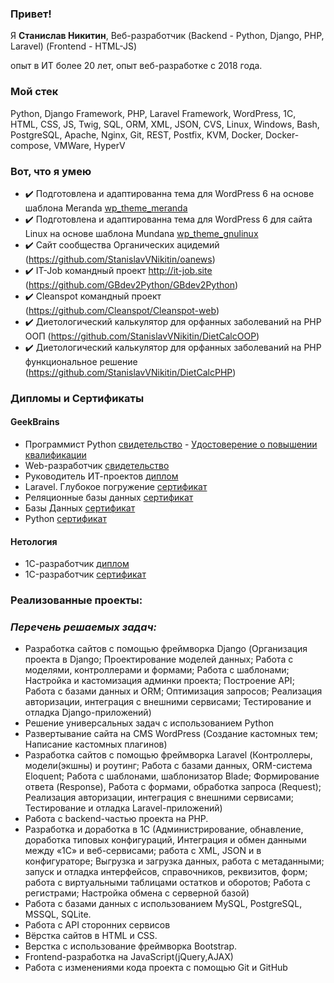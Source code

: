 ### Привет!

Я <b>Станислав Никитин</b>, Веб-разработчик (Backend - Python, Django, PHP, Laravel) (Frontend - HTML-JS)

опыт в ИТ более 20 лет, опыт веб-разработке с 2018 года.

### Мой стек

Python, Django Framework, PHP, Laravel Framework, WordPress,  1С, HTML, CSS, JS, Twig, SQL, ORM, XML, JSON, CVS, Linux, Windows, Bash, PostgreSQL, Apache, Nginx, Git, REST, Postfix, KVM, Docker, Docker-compose, VMWare, HyperV

### Вот, что я умею
- :heavy_check_mark: Подготовлена и адаптированна тема для WordPress 6 на основе шаблона Meranda [wp_theme_meranda](https://github.com/StanislavVNikitin/wp_theme_meranda)
- :heavy_check_mark: Подготовлена и адаптированна тема для WordPress 6 для сайта Linux на основе шаблона Mundana [wp_theme_gnulinux](https://github.com/StanislavVNikitin/wp_theme_gnulinux)
- :heavy_check_mark: Сайт сообщества Органических ацидемий (https://github.com/StanislavVNikitin/oanews)
- :heavy_check_mark: IT-Job командный проект http://it-job.site (https://github.com/GBdev2Python/GBdev2Python)
- :heavy_check_mark: Cleanspot командный проект (https://github.com/Cleanspot/Cleanspot-web)
- :heavy_check_mark: Диетологический калькулятор для орфанных заболеваний на PHP ООП (https://github.com/StanislavVNikitin/DietCalcOOP)
- :heavy_check_mark: Диетологический калькулятор для орфанных заболеваний на PHP функциональное решение (https://github.com/StanislavVNikitin/DietCalcPHP)


### Дипломы и Сертификаты 

#### GeekBrains
- Программист Python [cвидетельство](https://github.com/StanislavVNikitin/StanislavVNikitin/blob/main/Certificate%20Python%20Nikitin%20Stanislav.pdf) -  [Удостоверение о повышении квалификации](https://github.com/StanislavVNikitin/StanislavVNikitin/blob/main/Udostoverenie%20Python%20Nikitin%20Stanislav.pdf)
- Web-разработчик [cвидетельство](https://github.com/StasVNikitin/StasVNikitin/blob/main/Diplom_Web_Prog_GB.pdf)
- Руководитель ИТ-проектов [диплом](https://github.com/StasVNikitin/StasVNikitin/blob/main/Diplom_PM_GB.pdf)
- Laravel. Глубокое погружение [сертификат](https://gb.ru/certificates/1028284)
- Реляционные базы данных [сертификат](https://gb.ru/certificates/1594072)
- Базы Данных [сертификат](https://gb.ru/certificates/666670)
- Python [сертификат](https://gb.ru/certificates/1228662) 

#### Нетология
- 1С-разработчик [диплом](https://github.com/StasVNikitin/StasVNikitin/blob/main/Diplom_1C_Dev_Netology.pdf)
- 1C-разработчик [сертификат](https://github.com/StasVNikitin/StasVNikitin/blob/main/1C_dev_Netology.pdf)

### Реализованные проекты:
#### 

### ***Перечень решаемых задач:***
- Разработка сайтов с помощью фреймворка Django (Организация проекта в Django; Проектирование моделей данных; Работа с моделями, контроллерами и формами; Работа с шаблонами; Настройка и кастомизация админки проекта; Построение API; Работа с базами данных и ORM; Оптимизация запросов; Реализация авторизации, интеграция с внешними сервисами; Тестирование и отладка Django-приложений)
- Решение универсальных задач с использованием Python
- Развертывание сайта на CMS WordPress (Создание кастомных тем; Написание кастомных плагинов)
- Разработка сайтов с помощью фреймворка Laravel (Контроллеры, модели(экшны) и роутинг; Работа с базами данных, ORM-система Eloquent; Работа с шаблонами, шаблонизатор Blade; Формирование ответа (Response), Работа с формами, обработка запроса (Request); Реализация авторизации, интеграция с внешними сервисами; Тестирование и отладка Laravel-приложений)
- Работа с backend-частью проекта на PHP.
- Разработка и доработка в 1С (Администрирование, обнавление, доработка типовых конфигураций, Интеграция и обмен данными между «1C» и веб-сервисами; работа с XML, JSON и в конфигураторе; Выгрузка и загрузка данных, работа с метаданными; запуск и отладка интерфейсов, справочников, реквизитов, форм; работа с виртуальными таблицами остатков и оборотов; Работа с регистрами; Настройка обмена с серверной базой)
- Работа с базами данных с использованием MySQL, PostgreSQL, MSSQL, SQLite.
- Работа с API сторонних сервисов
- Вёрстка сайтов в HTML и CSS.
- Верстка с использование фреймворка Bootstrap.
- Frontend-разработка на JavaScript(jQuery,AJAX)
- Работа с изменениями кода проекта с помощью Git и GitHub
